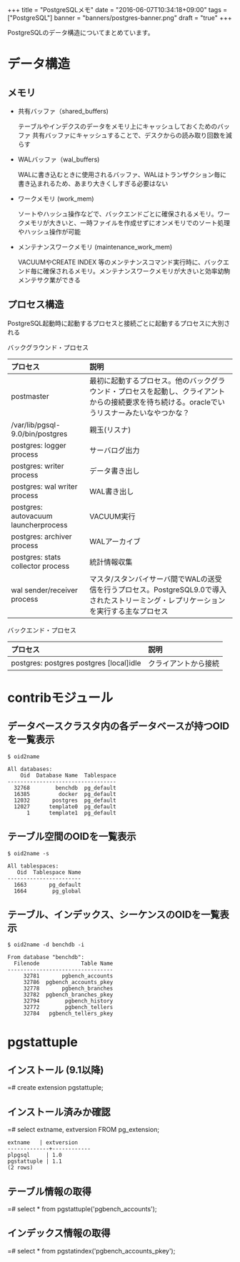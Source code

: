+++
title = "PostgreSQLメモ"
date = "2016-06-07T10:34:18+09:00"
tags = ["PostgreSQL"]
banner = "banners/postgres-banner.png"
draft = "true"
+++

PostgreSQLのデータ構造についてまとめています。

<!--more-->

# データ構造
## メモリ
- 共有バッファ（shared_buffers)

  テーブルやインデクスのデータをメモリ上にキャッシュしておくためのバッファ
  共有バッファにキャッシュすることで、デスクからの読み取り回数を減らす

- WALバッファ（wal_buffers)

  WALに書き込むときに使用されるバッファ、WALはトランザクション毎に書き込まれるため、あまり大きくしすぎる必要はない

- ワークメモリ (work_mem)

  ソートやハッシュ操作などで、バックエンドごとに確保されるメモリ。ワークメモリが大きいと、一時ファイルを作成せずにオンメモリでのソート処理やハッシュ操作が可能

- メンテナンスワークメモリ (maintenance_work_mem)

  VACUUMやCREATE INDEX 等のメンテナンスコマンド実行時に、バックエンド毎に確保されるメモリ。メンテナンスワークメモリが大きいと効率幼駒メンテサク業ができる


## プロセス構造

PostgreSQL起動時に起動するプロセスと接続ごとに起動するプロセスに大別される

バックグラウンド・プロセス

| プロセス       　| 説明 |
| :------------- | :------------- |
| postmaster | 最初に起動するプロセス。他のバックグラウンド・プロセスを起動し、クライアントからの接続要求を待ち続ける。oracleでいうリスナーみたいなやつかな？ |
| /var/lib/pgsql-9.0/bin/postgres | 親玉(リスナ) |
| postgres: logger process | サーバログ出力 |
| postgres: writer process | データ書き出し |
| postgres: wal writer process | WAL書き出し |
| postgres: autovacuum launcherprocess | VACUUM実行 |
| postgres: archiver process | WALアーカイブ |
| postgres: stats collector process | 統計情報収集 |
| wal sender/receiver process | マスタ/スタンバイサーバ間でWALの送受信を行うプロセス。PostgreSQL9.0で導入されたストリーミング・レプリケーションを実行する主なプロセス |

バックエンド・プロセス

| プロセス       　| 説明 |
| :------------- | :------------- |
| postgres: postgres postgres [local]idle | クライアントから接続 |


# contribモジュール

## データベースクラスタ内の各データベースが持つOIDを一覧表示
```
$ oid2name

All databases:
    Oid  Database Name  Tablespace
----------------------------------
  32768        benchdb  pg_default
  16385         docker  pg_default
  12032       postgres  pg_default
  12027      template0  pg_default
      1      template1  pg_default
```

## テーブル空間のOIDを一覧表示
```
$ oid2name -s

All tablespaces:
   Oid  Tablespace Name
-----------------------
  1663       pg_default
  1664        pg_global
```

## テーブル、インデックス、シーケンスのOIDを一覧表示
```
$ oid2name -d benchdb -i

From database "benchdb":
  Filenode             Table Name
---------------------------------
     32781       pgbench_accounts
     32786  pgbench_accounts_pkey
     32778       pgbench_branches
     32782  pgbench_branches_pkey
     32794        pgbench_history
     32772        pgbench_tellers
     32784   pgbench_tellers_pkey
```

# pgstattuple

## インストール (9.1以降)
  =# create extension pgstattuple;

## インストール済みか確認
  =# select extname, extversion FROM pg_extension;
```
extname   | extversion
-------------+------------
plpgsql     | 1.0
pgstattuple | 1.1
(2 rows)
```

## テーブル情報の取得
  =# select * from pgstattuple('pgbench_accounts');

## インデックス情報の取得
=# select * from pgstatindex('pgbench_accounts_pkey');
